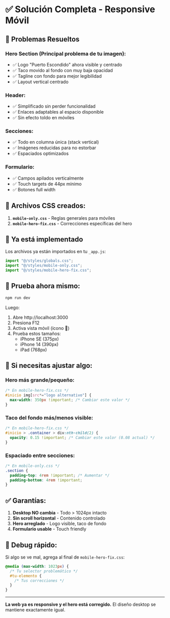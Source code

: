 # ✅ Solución Completa - Responsive Móvil

## 🎯 Problemas Resueltos

### Hero Section (Principal problema de tu imagen):
- ✅ Logo "Puerto Escondido" ahora visible y centrado
- ✅ Taco movido al fondo con muy baja opacidad
- ✅ Tagline con fondo para mejor legibilidad
- ✅ Layout vertical centrado

### Header:
- ✅ Simplificado sin perder funcionalidad
- ✅ Enlaces adaptables al espacio disponible
- ✅ Sin efecto toldo en móviles

### Secciones:
- ✅ Todo en columna única (stack vertical)
- ✅ Imágenes reducidas para no estorbar
- ✅ Espaciados optimizados

### Formulario:
- ✅ Campos apilados verticalmente
- ✅ Touch targets de 44px mínimo
- ✅ Botones full width

## 📁 Archivos CSS creados:

1. **`mobile-only.css`** - Reglas generales para móviles
2. **`mobile-hero-fix.css`** - Correcciones específicas del hero

## 🚀 Ya está implementado

Los archivos ya están importados en tu `_app.js`:
```javascript
import "@/styles/globals.css";
import "@/styles/mobile-only.css"; 
import "@/styles/mobile-hero-fix.css";
```

## 🧪 Prueba ahora mismo:

```bash
npm run dev
```

Luego:
1. Abre http://localhost:3000
2. Presiona F12
3. Activa vista móvil (ícono 📱)
4. Prueba estos tamaños:
   - iPhone SE (375px)
   - iPhone 14 (390px)
   - iPad (768px)

## 🎨 Si necesitas ajustar algo:

### Hero más grande/pequeño:
```css
/* En mobile-hero-fix.css */
#inicio img[src*="logo alternativo"] {
  max-width: 350px !important; /* Cambiar este valor */
}
```

### Taco del fondo más/menos visible:
```css
/* En mobile-hero-fix.css */
#inicio > .container > div:nth-child(2) {
  opacity: 0.15 !important; /* Cambiar este valor (0.08 actual) */
}
```

### Espaciado entre secciones:
```css
/* En mobile-only.css */
.section {
  padding-top: 4rem !important; /* Aumentar */
  padding-bottom: 4rem !important;
}
```

## ✅ Garantías:

1. **Desktop NO cambia** - Todo > 1024px intacto
2. **Sin scroll horizontal** - Contenido controlado
3. **Hero arreglado** - Logo visible, taco de fondo
4. **Formulario usable** - Touch friendly

## 🔧 Debug rápido:

Si algo se ve mal, agrega al final de `mobile-hero-fix.css`:

```css
@media (max-width: 1023px) {
  /* Tu selector problemático */
  #tu-elemento {
    /* Tus correcciones */
  }
}
```

---

**La web ya es responsive y el hero está corregido.** El diseño desktop se mantiene exactamente igual.
